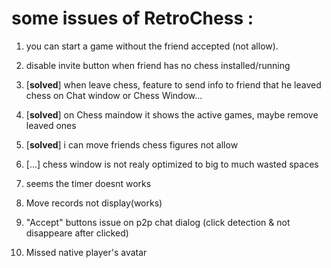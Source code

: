 # some issues of RetroChess :

1. you can start a game without the friend accepted (not allow).
2. disable invite button when friend has no chess installed/running
3. [__solved__] when leave chess, feature to send info to friend that he leaved chess on Chat window or Chess Window...
4. [__solved__] on Chess maindow it shows the active games, maybe remove leaved ones
5. [__solved__] i can move friends chess figures not allow
6. [...] chess window is not realy optimized to big to much wasted spaces
7. seems the timer doesnt works

8. Move records not display(works)
9. "Accept" buttons issue on p2p chat dialog (click detection & not disappeare after clicked)
10. Missed native player's avatar
